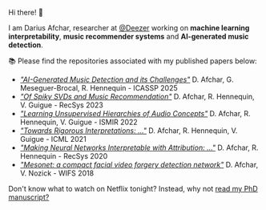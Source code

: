 Hi there! :postal_horn:

I am Darius Afchar, researcher at [@Deezer](https://github.com/deezer) working on **machine learning interpretability**, **music recommender systems** and **AI-generated music detection**.

:books: Please find the repositories associated with my published papers below:
- [*"AI-Generated Music Detection and its Challenges"*](https://github.com/deezer/deepfake-detector)  D. Afchar, G. Meseguer-Brocal, R. Hennequin - ICASSP 2025
- [*"Of Spiky SVDs and Music Recommendation"*](https://github.com/deezer/spiky_svd) D. Afchar, R. Hennequin, V. Guigue - RecSys 2023
- [*"Learning Unsupervised Hierarchies of Audio Concepts"*](https://github.com/deezer/concept_hierarchy) D. Afchar, R. Hennequin, V. Guigue - ISMIR 2022
- [*"Towards Rigorous Interpretations: ..."*](https://github.com/deezer/functional_attribution) D. Afchar, R. Hennequin, V. Guigue - ICML 2021
- [*"Making Neural Networks Interpretable with Attribution: ..."*](https://github.com/deezer/interpretable_nn_attribution) D. Afchar, R. Hennequin - RecSys 2020
- [*"Mesonet: a compact facial video forgery detection network"*](https://github.com/DariusAf/MesoNet) D. Afchar, V. Nozick - WIFS 2018

Don't know what to watch on Netflix tonight? Instead, why not [read my PhD manuscript?](https://theses.hal.science/tel-04496395/document)

